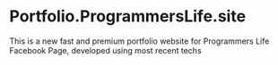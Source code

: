 # Portfolio.ProgrammersLife.site
This is a new fast and premium portfolio website for Programmers Life Facebook Page, developed using most recent techs
